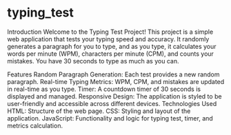 # typing_test
Introduction
Welcome to the Typing Test Project! This project is a simple web application that tests your typing speed and accuracy. It randomly generates a paragraph for you to type, and as you type, it calculates your words per minute (WPM), characters per minute (CPM), and counts your mistakes. You have 30 seconds to type as much as you can.

Features
Random Paragraph Generation: Each test provides a new random paragraph.
Real-time Typing Metrics: WPM, CPM, and mistakes are updated in real-time as you type.
Timer: A countdown timer of 30 seconds is displayed and managed.
Responsive Design: The application is styled to be user-friendly and accessible across different devices.
Technologies Used
HTML: Structure of the web page.
CSS: Styling and layout of the application.
JavaScript: Functionality and logic for typing test, timer, and metrics calculation.
